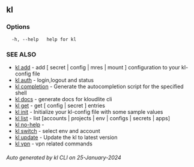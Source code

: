 ## kl





### Options

```
  -h, --help   help for kl

```

### SEE ALSO

* [kl add](kl_add.md)  - add [ secret | config | mres | mount ] configuration to your kl-config file
* [kl auth](kl_auth.md)  - login,logout and status
* [kl completion](kl_completion.md)  - Generate the autocompletion script for the specified shell
* [kl docs](kl_docs.md)  - generate docs for kloudlite cli
* [kl get](kl_get.md)  - get [ config | secret ] entries
* [kl init](kl_init.md)  - Initialize your kl-config file with some sample values
* [kl list](kl_list.md)  - list [accounts | projects | env | configs | secrets | apps]
* [kl no-help](kl_no-help.md)  - 
* [kl switch](kl_switch.md)  - select env and account
* [kl update](kl_update.md)  - Update the kl to latest version
* [kl vpn](kl_vpn.md)  - vpn related commands

###### Auto generated by kl CLI on 25-January-2024
